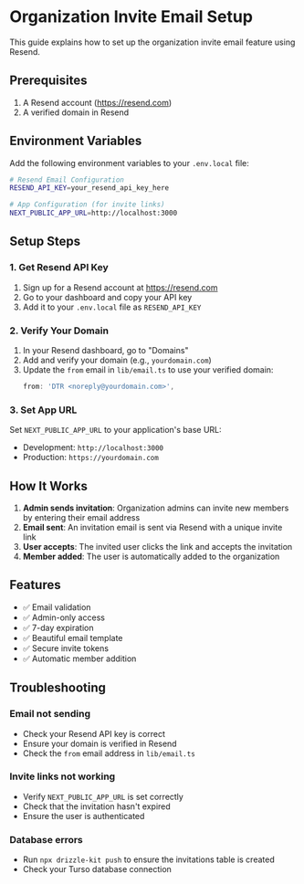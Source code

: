 # Organization Invite Email Setup

This guide explains how to set up the organization invite email feature using Resend.

## Prerequisites

1. A Resend account (https://resend.com)
2. A verified domain in Resend

## Environment Variables

Add the following environment variables to your `.env.local` file:

```bash
# Resend Email Configuration
RESEND_API_KEY=your_resend_api_key_here

# App Configuration (for invite links)
NEXT_PUBLIC_APP_URL=http://localhost:3000
```

## Setup Steps

### 1. Get Resend API Key

1. Sign up for a Resend account at https://resend.com
2. Go to your dashboard and copy your API key
3. Add it to your `.env.local` file as `RESEND_API_KEY`

### 2. Verify Your Domain

1. In your Resend dashboard, go to "Domains"
2. Add and verify your domain (e.g., `yourdomain.com`)
3. Update the `from` email in `lib/email.ts` to use your verified domain:
   ```typescript
   from: 'DTR <noreply@yourdomain.com>',
   ```

### 3. Set App URL

Set `NEXT_PUBLIC_APP_URL` to your application's base URL:
- Development: `http://localhost:3000`
- Production: `https://yourdomain.com`

## How It Works

1. **Admin sends invitation**: Organization admins can invite new members by entering their email address
2. **Email sent**: An invitation email is sent via Resend with a unique invite link
3. **User accepts**: The invited user clicks the link and accepts the invitation
4. **Member added**: The user is automatically added to the organization

## Features

- ✅ Email validation
- ✅ Admin-only access
- ✅ 7-day expiration
- ✅ Beautiful email template
- ✅ Secure invite tokens
- ✅ Automatic member addition

## Troubleshooting

### Email not sending
- Check your Resend API key is correct
- Ensure your domain is verified in Resend
- Check the `from` email address in `lib/email.ts`

### Invite links not working
- Verify `NEXT_PUBLIC_APP_URL` is set correctly
- Check that the invitation hasn't expired
- Ensure the user is authenticated

### Database errors
- Run `npx drizzle-kit push` to ensure the invitations table is created
- Check your Turso database connection 